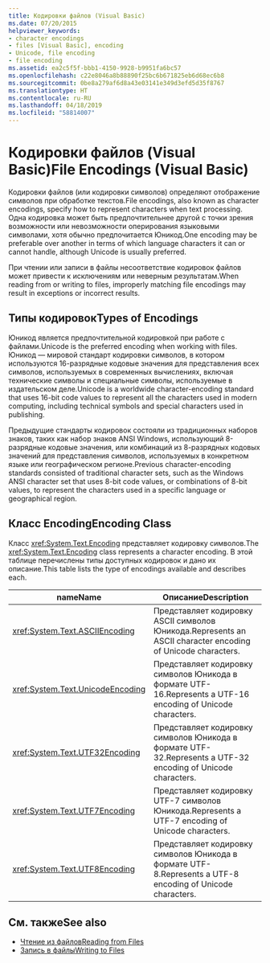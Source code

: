 ```yaml
---
title: Кодировки файлов (Visual Basic)
ms.date: 07/20/2015
helpviewer_keywords:
- character encodings
- files [Visual Basic], encoding
- Unicode, file encoding
- file encoding
ms.assetid: ea2c5f5f-bbb1-4150-9928-b9951fa6bc57
ms.openlocfilehash: c22e8046a8b88890f25bc6b671825eb6d68ec6b8
ms.sourcegitcommit: 0be8a279af6d8a43e03141e349d3efd5d35f8767
ms.translationtype: HT
ms.contentlocale: ru-RU
ms.lasthandoff: 04/18/2019
ms.locfileid: "58814007"
---
```

# <a name="file-encodings-visual-basic"></a><span data-ttu-id="cee25-102">Кодировки файлов (Visual Basic)</span><span class="sxs-lookup"><span data-stu-id="cee25-102">File Encodings (Visual Basic)</span></span>
<span data-ttu-id="cee25-103">Кодировки файлов (или кодировки символов) определяют отображение символов при обработке текстов.</span><span class="sxs-lookup"><span data-stu-id="cee25-103">File encodings, also known as character encodings, specify how to represent characters when text processing.</span></span> <span data-ttu-id="cee25-104">Одна кодировка может быть предпочтительнее другой с точки зрения возможности или невозможности оперирования языковыми символами, хотя обычно предпочитается Юникод.</span><span class="sxs-lookup"><span data-stu-id="cee25-104">One encoding may be preferable over another in terms of which language characters it can or cannot handle, although Unicode is usually preferred.</span></span>  
  
 <span data-ttu-id="cee25-105">При чтении или записи в файлы несоответствие кодировок файлов может привести к исключениям или неверным результатам.</span><span class="sxs-lookup"><span data-stu-id="cee25-105">When reading from or writing to files, improperly matching file encodings may result in exceptions or incorrect results.</span></span>  
  
## <a name="types-of-encodings"></a><span data-ttu-id="cee25-106">Типы кодировок</span><span class="sxs-lookup"><span data-stu-id="cee25-106">Types of Encodings</span></span>  
 <span data-ttu-id="cee25-107">Юникод является предпочтительной кодировкой при работе с файлами.</span><span class="sxs-lookup"><span data-stu-id="cee25-107">Unicode is the preferred encoding when working with files.</span></span> <span data-ttu-id="cee25-108">Юникод — мировой стандарт кодировки символов, в котором используются 16-разрядные кодовые значения для представления всех символов, используемых в современных вычислениях, включая технические символы и специальные символы, используемые в издательском деле.</span><span class="sxs-lookup"><span data-stu-id="cee25-108">Unicode is a worldwide character-encoding standard that uses 16-bit code values to represent all the characters used in modern computing, including technical symbols and special characters used in publishing.</span></span>  
  
 <span data-ttu-id="cee25-109">Предыдущие стандарты кодировок состояли из традиционных наборов знаков, таких как набор знаков ANSI Windows, использующий 8-разрядные кодовые значения, или комбинаций из 8-разрядных кодовых значений для представления символов, используемых в конкретном языке или географическом регионе.</span><span class="sxs-lookup"><span data-stu-id="cee25-109">Previous character-encoding standards consisted of traditional character sets, such as the Windows ANSI character set that uses 8-bit code values, or combinations of 8-bit values, to represent the characters used in a specific language or geographical region.</span></span>  
  
## <a name="encoding-class"></a><span data-ttu-id="cee25-110">Класс Encoding</span><span class="sxs-lookup"><span data-stu-id="cee25-110">Encoding Class</span></span>  
 <span data-ttu-id="cee25-111">Класс <xref:System.Text.Encoding> представляет кодировку символов.</span><span class="sxs-lookup"><span data-stu-id="cee25-111">The <xref:System.Text.Encoding> class represents a character encoding.</span></span> <span data-ttu-id="cee25-112">В этой таблице перечислены типы доступных кодировок и дано их описание.</span><span class="sxs-lookup"><span data-stu-id="cee25-112">This table lists the type of encodings available and describes each.</span></span>  
  
|<span data-ttu-id="cee25-113">name</span><span class="sxs-lookup"><span data-stu-id="cee25-113">Name</span></span>|<span data-ttu-id="cee25-114">Описание</span><span class="sxs-lookup"><span data-stu-id="cee25-114">Description</span></span>|
|---|---|    
|<xref:System.Text.ASCIIEncoding>|<span data-ttu-id="cee25-115">Представляет кодировку ASCII символов Юникода.</span><span class="sxs-lookup"><span data-stu-id="cee25-115">Represents an ASCII character encoding of Unicode characters.</span></span>|  
|<xref:System.Text.UnicodeEncoding>|<span data-ttu-id="cee25-116">Представляет кодировку символов Юникода в формате UTF-16.</span><span class="sxs-lookup"><span data-stu-id="cee25-116">Represents a UTF-16 encoding of Unicode characters.</span></span>|  
|<xref:System.Text.UTF32Encoding>|<span data-ttu-id="cee25-117">Представляет кодировку символов Юникода в формате UTF-32.</span><span class="sxs-lookup"><span data-stu-id="cee25-117">Represents a UTF-32 encoding of Unicode characters.</span></span>|  
|<xref:System.Text.UTF7Encoding>|<span data-ttu-id="cee25-118">Представляет кодировку UTF-7 символов Юникода.</span><span class="sxs-lookup"><span data-stu-id="cee25-118">Represents a UTF-7 encoding of Unicode characters.</span></span>|  
|<xref:System.Text.UTF8Encoding>|<span data-ttu-id="cee25-119">Представляет кодировку символов Юникода в формате UTF-8.</span><span class="sxs-lookup"><span data-stu-id="cee25-119">Represents a UTF-8 encoding of Unicode characters.</span></span>|  
  
## <a name="see-also"></a><span data-ttu-id="cee25-120">См. также</span><span class="sxs-lookup"><span data-stu-id="cee25-120">See also</span></span>

- [<span data-ttu-id="cee25-121">Чтение из файлов</span><span class="sxs-lookup"><span data-stu-id="cee25-121">Reading from Files</span></span>](../../../../visual-basic/developing-apps/programming/drives-directories-files/reading-from-files.md)
- [<span data-ttu-id="cee25-122">Запись в файлы</span><span class="sxs-lookup"><span data-stu-id="cee25-122">Writing to Files</span></span>](../../../../visual-basic/developing-apps/programming/drives-directories-files/writing-to-files.md)
